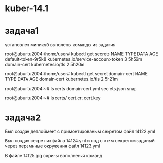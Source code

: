 # kuber-14.1

# задача1
установлен миникуб выполены команды из задания

root@ubuntu2004:/home/user# kubectl get secrets
NAME                  TYPE                                  DATA   AGE
default-token-9r5k8   kubernetes.io/service-account-token   3      5h56m
domain-cert           kubernetes.io/tls                     2      5h20m


root@ubuntu2004:/home/user# kubectl get secret domain-cert
NAME          TYPE                DATA   AGE
domain-cert   kubernetes.io/tls   2      5h21m


root@ubuntu2004:~# ls
certs  domain-cert.yml  secrets.json  snap

root@ubuntu2004:~# ls certs/
cert.crt  cert.key

# задача2

Был создан деплоймент с примонтированым секретом файл 14122.yml

Был создан секрет из файла 14124.yml и под с этим секретом заданый через перемнные окружения файл 14123.yml

В файле 14125.jpg скрины вополнения команд
